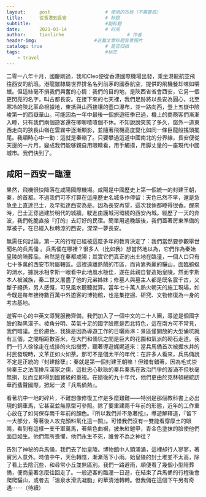 ```yaml
---
layout:     post   				    # 使用的布局（不需要改）
title:      從香港到長安				# 标题 
subtitle:   					    #副标题
date:       2021-03-14 				# 时间
author:     tianlinhe 						# 作者
header-img:					 	#这篇文章标题背景图片
catalog: true 						# 是否归档
tags:								#标签
    - travel
---
```


二零一八年十月，國慶剛過，我和Cleo便從香港國際機場出發，乘坐港龍航空飛往西安的航班。港龍雖隸屬世界排名名列前茅的國泰航空，提供的飛機餐却味如嚼蠟。但這絲毫不損我們興奮的心情：我們的目的地，是陝西省省會西安，它另一個更閃亮的名字，叫古都長安。在接下來的七天裡，我們足跡將以長安為圓心，北至寒冷的陝北革命根據地，東抵與山西接壤的壺口瀑布，並一路向西，登上五嶽中險峻第一的西嶽華山。可能因為一年中最後一個旅遊旺季已過，機上的商務客們漸漸入睡，只有我們兩個遊客還在唧唧喳喳個不休。不知說說笑笑了多久，窗外一道東西走向的狹長山嶺在雲霧中逐漸顯影，並隨著飛機高度變化如同一條巨龍般搖頭擺尾。我頓時心中一動：這就是秦嶺了。只要攀過這道中國南北的分界線，長安便從天邊的一片月，變成我們能够親自用眼睛看，用手觸摸，用脚丈量的一座現代中國城市。我們快到了。

## 咸阳－西安－臨潼

果然，飛機很快降落在咸陽國際機場。咸陽是中國歷史上第一個統一的封建王朝，秦，的首都。不過我們可不打算在這座歷史名城多作停留：天色已然不早，還是急急坐上直達巴士，及早抵達西安為是。因為長安再望，這次我倆都睡得很香。醒來時，巴士正穿過建於明代的城牆，駛進由護城河環繞的西安內城。經歷了一天的奔波，我們乾脆直接『打的』去訂好的民宿。簡單用過晚飯後，我們蓋著房東準備的厚被子，在已經入秋轉涼的西安，深深一夢長安。

無需任何討論，第一天的行程已經被這麼多年的教育決定了：我們當然要參觀舉世聞名的兵馬俑 。兵馬俑在哪裡？很多人（比如我）想當然地以為，它們作為秦始皇陵的陪葬品，自然是在秦都咸陽；其實它們真正的出土地在臨潼，一個人口只有七十多萬的西安市附屬轄區。這裡遠離熱鬧的市區，而背靠秀麗的驪山，面臨蜿蜒的渭水，據說氶相李斯一眼看中此地風水極佳，遂在此親自督造始皇陵。然而李斯本人被滅族，秦二世又屠盡了他的兄弟姊妹；修墓人與墓主人都是既名震千古，又斷子絕孫，另人感慨，可見風水聽聽就算。當年七十萬人熱火朝天的施工現場，如今既是每年接待數百萬中外遊客的博物館，也是集挖掘、研究、文物修復為一身的考古基地。

遊客中心的中英文導覽服務齊備，我們加入了一個中文的二十人團，導遊是個國字臉的黝黑漢子。棱角分明、英氣十足的國字臉應是西北特色，這在南方可不常見，我們暗議。至於膚色，我猜是因為導遊工作的日曬雨淋：景區僅開放的大型俑坑就有三個，之間相距數百米，在大門和俑坑之間是巨大的花園和氣派的砌石走道。我們一行人徐徐走在成排的火焰樹旁，聽著導遊娓娓道來：當兵馬俑首次被掘水井的村民發現時，文革正如火如荼。那可不是個太平的年代：在許多人看來，兵馬俑說不定是正統的『封建餘孽』：秦就是第一個封建王朝嘛！但錯有錯著，因為毛式崇尙秦王之法而排斥漢家之儒，這批忠心耿耿的秦兵秦馬在政治鬥爭的漩渦不但秋毫無損，反而立即得到國寶級的重視。在隨後的九十年代，他們更由於克林頓總統訪華而蜚聲國際，掀起一波『兵馬俑熱』。

看著坑中一地的碎片，不難想像修復工作是多麼艱難——特別是那個教科書上必出現的銅車馬，它甚至並無原型可參照。除了要重建兩千年前的形態，近年的工作重心放在了如何保存兩千年前的顏色。『所以我們并不急著挖』，導遊解釋道，『留下一大部分，等著後人攻克顏料氧化這一關』。可惜我們沒有一雙能看穿厚土的眼睛，看到有這樣一支千軍萬馬，著紫色曲裾，披朱紅鎧甲，青金色塗抹的臉使他們面目如生。他們無所畏懼，他們永生不死，誰會不為之神往？

告別了神秘的兵馬俑，我們去了始皇陵。博物館中人頭涌涌，這裡却行人寥寥，著實另人意外。時值中午，天色轉陰，漸漸落下小雨。始皇陵的封土堆並不太高，除了看上去陰沉些，和尋常小丘並無區別。我們一路避雨，順便看了幾個小型陪葬俑，便商量著怎麼往回走了。一般遊客的臨潼一日遊，在結束了兵馬俑的行程後會爬爬驪山，或者去「溫泉水滑洗凝脂」的華清池轉轉。但我倆在這個下午另有奇遇⋯⋯（待續）


